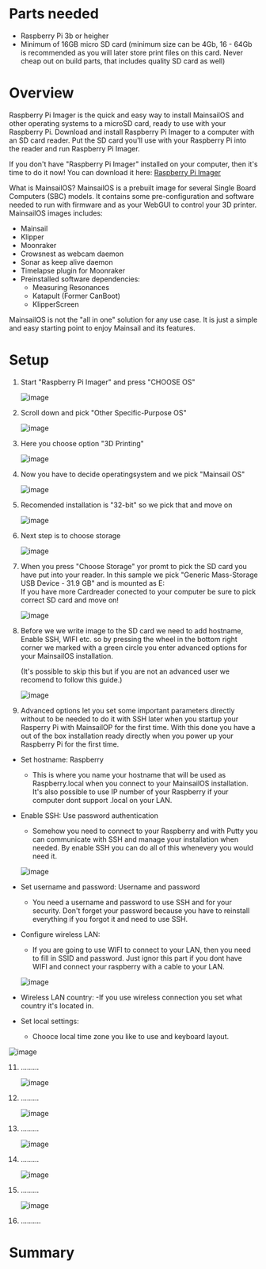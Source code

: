 # Parts needed
- Raspberry Pi 3b or heigher
- Minimum of 16GB micro SD card (minimum size can be 4Gb, 16 - 64Gb is recommended as you will later store print files on this card. Never cheap out on build parts, that includes quality SD card as well)
# Overview
Raspberry Pi Imager is the quick and easy way to install MainsailOS and other operating systems to a microSD card, ready to use with your Raspberry Pi. 
Download and install Raspberry Pi Imager to a computer with an SD card reader. 
Put the SD card you'll use with your Raspberry Pi into the reader and run Raspberry Pi Imager.

If you don't have "Raspberry Pi Imager" installed on your computer, then it's time to do it now!
You can download it here: <a href="https://www.raspberrypi.com/software/">Raspberry Pi Imager</a>

What is MainsailOS?
MainsailOS is a prebuilt image for several Single Board Computers (SBC) models. It contains some pre-configuration and software needed to run with  firmware and 
as your WebGUI to control your 3D printer.
MainsailOS images includes:

- Mainsail
- Klipper
- Moonraker
- Crowsnest as webcam daemon​
- Sonar as keep alive daemon
- Timelapse plugin for Moonraker
- Preinstalled software dependencies:
  - Measuring Resonances
  - Katapult (Former CanBoot)
  - KlipperScreen

​MainsailOS is not the "all in one" solution for any use case. It is just a simple and easy starting point to enjoy Mainsail and its features.

# Setup
1. Start "Raspberry Pi Imager" and press "CHOOSE OS"
   
   ![image](img/Install_MainsailOS/img1.png)
   
2. Scroll down and pick "Other Specific-Purpose OS"
   
   ![image](img/Install_MainsailOS/img2.png)
   
3. Here you choose option "3D Printing"
   
   ![image](img/Install_MainsailOS/img3.png)
   
4. Now you have to decide operatingsystem and we pick "Mainsail OS"
   
   ![image](img/Install_MainsailOS/img4.png)
   
5. Recomended installation is "32-bit" so we pick that and move on
   
   ![image](img/Install_MainsailOS/img5.png)
   
6. Next step is to choose storage
   
   ![image](img/Install_MainsailOS/img6.png)

7. When you press "Choose Storage" yor promt to pick the SD card you have put into your reader. In this sample we pick "Generic Mass-Storage USB Device - 31.9 GB" and is mounted as E:\
   If you have more Cardreader conected to your computer be sure to pick correct SD card and move on!

   ![image](img/Install_MainsailOS/img7.png)

8. Before we we write image to the SD card we need to add hostname, Enable SSH, WIFI etc. so by pressing the wheel in the bottom right corner we marked with a green circle you enter advanced options for your MainsailOS installation.

   (It's possible to skip this but if you are not an advanced user we recomend to follow this guide.)

   ![image](img/Install_MainsailOS/img8.png)

9. Advanced options let you set some important parameters directly without to be needed to do it with SSH later when you startup your Rasperry Pi with MainsailOP for the first time. With this done you have a out of the box installation ready directly when you power up your Raspberry Pi for the first time.

- Set hostname: Raspberry
  - This is where you name your hostname that will be used as Raspberry.local when you connect to your MainsailOS installation. It's also possible to use IP number of your Raspberry if your computer dont support .local on your LAN.
- Enable SSH: Use password authentication
  - Somehow you need to connect to your Raspberry and with Putty you can communicate with SSH and manage your installation when needed. By enable SSH you can do all of this whenevery you would need it.

   ![image](img/Install_MainsailOS/img9.png)

- Set username and password: Username and password
  - You need a username and password to use SSH and for your security. Don't forget your password because you have to reinstall everything if you forgot it and need to use SSH.
- Configure wireless LAN:
  - If you are going to use WIFI to connect to your LAN, then you need to fill in SSID and password. Just ignor this part if you dont have WIFI and connect your raspberry with a cable to your LAN.


  ![image](img/Install_MainsailOS/img10.png)

- Wireless LAN country:
  -If you use wireless connection you set what country it's located in.
- Set local settings:
  - Chooce local time zone you like to use and keyboard layout. 

![image](img/Install_MainsailOS/img11.png)

11. .........

    ![image](img/Install_MainsailOS/img12.png)

12. .........

    ![image](img/Install_MainsailOS/img13.png)

13. .........

    ![image](img/Install_MainsailOS/img14.png)

14. .........

    ![image](img/Install_MainsailOS/img15.png)

15. .........

    ![image](img/Install_MainsailOS/img16.png)

16. ..........

# Summary
